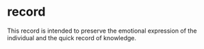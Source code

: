 # record
This record is intended to preserve the emotional expression of the individual and the quick record of knowledge.
